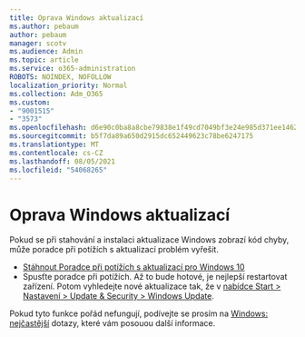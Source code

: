 ```yaml
---
title: Oprava Windows aktualizací
ms.author: pebaum
author: pebaum
manager: scotv
ms.audience: Admin
ms.topic: article
ms.service: o365-administration
ROBOTS: NOINDEX, NOFOLLOW
localization_priority: Normal
ms.collection: Adm_O365
ms.custom:
- "9001515"
- "3573"
ms.openlocfilehash: d6e90c0ba8a8cbe79838e1f49cd7049bf3e24e985d371ee1462d50e47834cdac
ms.sourcegitcommit: b5f7da89a650d2915dc652449623c78be6247175
ms.translationtype: MT
ms.contentlocale: cs-CZ
ms.lasthandoff: 08/05/2021
ms.locfileid: "54068265"
---
```

# <a name="fix-windows-update-errors"></a>Oprava Windows aktualizací

Pokud se při stahování a instalaci aktualizace Windows zobrazí  kód chyby, může poradce při potížích s aktualizací problém vyřešit.

- [Stáhnout Poradce při potížích s aktualizací pro Windows 10](https://support.microsoft.com/help/4027322/windows-update-troubleshooter)
- Spusťte poradce při potížích. Až to bude hotové, je nejlepší restartovat zařízení. Potom vyhledejte nové aktualizace tak, že v [nabídce Start > Nastavení > Update & Security > Windows Update](ms-settings:windowsupdate).

Pokud tyto funkce pořád nefungují, podívejte se prosím na [Windows: nejčastější](https://support.microsoft.com/help/12373/windows-update-faq) dotazy, které vám posouou další informace.
